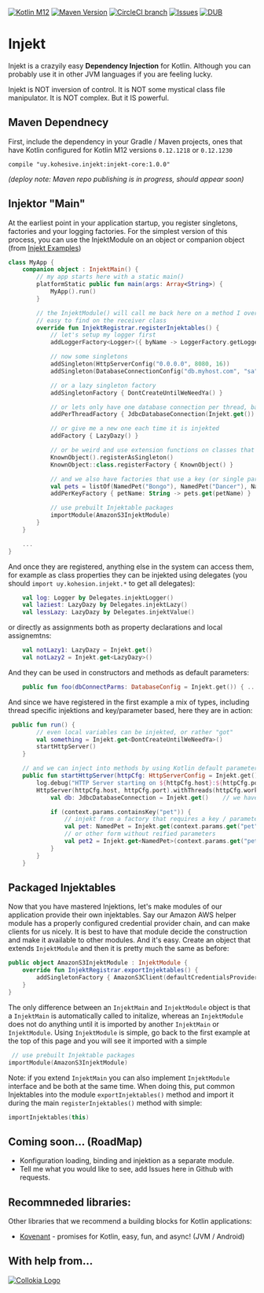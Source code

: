 [![Kotlin M12](https://img.shields.io/badge/Kotlin%20Version-M12%20%40%200.12.1218-blue.svg)](http://kotlinlang.org) [![Maven Version](https://img.shields.io/maven-central/v/uy.kohesive.injekt/injekt-core.svg)](http://search.maven.org/#search%7Cga%7C1%7Cg%3A%22uy.kohesive.injekt%22) [![CircleCI branch](https://img.shields.io/circleci/project/kohesive/injekt/master.svg)](https://circleci.com/gh/kohesive/injekt/tree/master) [![Issues](https://img.shields.io/github/issues/kohesive/injekt.svg)](https://github.com/kohesive/injekt/issues?q=is%3Aopen) [![DUB](https://img.shields.io/dub/l/vibe-d.svg)](https://github.com/kohesive/injekt/blob/master/LICENSE)

# Injekt 

Injekt is a crazyily easy **Dependency Injection** for Kotlin.  Although you can probably use it in other JVM languages if you are feeling lucky.

Injekt is NOT inversion of control.  It is NOT some mystical class file manipulator.  It is NOT complex.  But it IS powerful.

## Maven Dependnecy

First, include the dependency in your Gradle / Maven projects, ones that have Kotlin configured for Kotlin M12 versions `0.12.1218` or `0.12.1230`

```
compile "uy.kohesive.injekt:injekt-core:1.0.0"
```

*(deploy note:  Maven repo publishing is in progress, should appear soon)*

## Injektor "Main"

At the earliest point in your application startup, you register singletons, factories and your logging factories.  For the simplest version of this process, you can use the InjektModule on an object or companion object (from [Injekt Examples](https://github.com/kohesive/injekt/blob/master/core/src/example/kotlin/uy/kohesive/injekt/example/MyApp.kt))

```kotlin
class MyApp {
    companion object : InjektMain() {
        // my app starts here with a static main()
        platformStatic public fun main(args: Array<String>) {
            MyApp().run()
        }

        // the InjektModule() will call me back here on a method I override.  And all my functions for registration are
        // easy to find on the receiver class
        override fun InjektRegistrar.registerInjektables() {
            // let's setup my logger first
            addLoggerFactory<Logger>({ byName -> LoggerFactory.getLogger(byName) }, { byClass -> LoggerFactory.getLogger(byClass) })

            // now some singletons
            addSingleton(HttpServerConfig("0.0.0.0", 8080, 16))
            addSingleton(DatabaseConnectionConfig("db.myhost.com", "sa", "sillycat"))

            // or a lazy singleton factory
            addSingletonFactory { DontCreateUntilWeNeedYa() }

            // or lets only have one database connection per thread, basically a singleton per thread
            addPerThreadFactory { JdbcDatabaseConnection(Injekt.get()) }  // wow, nested injektions!!!

            // or give me a new one each time it is injekted
            addFactory { LazyDazy() }

            // or be weird and use extension functions on classes that are visible while in this lambda
            KnownObject().registerAsSingleton()
            KnownObject::class.registerFactory { KnownObject() }

            // and we also have factories that use a key (or single parameter) to return an instance
            val pets = listOf(NamedPet("Bongo"), NamedPet("Dancer"), NamedPet("Cheetah")).map { it.name to it}.toMap()
            addPerKeyFactory { petName: String -> pets.get(petName) }

            // use prebuilt Injektable packages
            importModule(AmazonS3InjektModule)
        }
    }

    ...
}
```

And once they are registered, anything else in the system can access them, for example as class properties they can be injekted using delegates (you should `import uy.kohesion.injekt.*` to get all delegates):

```kotlin
    val log: Logger by Delegates.injektLogger()
    val laziest: LazyDazy by Delegates.injektLazy()
    val lessLazy: LazyDazy by Delegates.injektValue()
```

or directly as assignments both as property declarations and local assignemtns:

```kotlin
    val notLazy1: LazyDazy = Injekt.get()
    val notLazy2 = Injekt.get<LazyDazy>()
```

And they can be used in constructors and methods as default parameters:

```kotlin
    public fun foo(dbConnectParms: DatabaseConfig = Injekt.get()) { ... }
```

And since we have registered in the first example a mix of types, including thread specific injektions and key/parameter based, here they are in action:

```kotlin
 public fun run() {
        // even local variables can be injekted, or rather "got"
        val something = Injekt.get<DontCreateUntilWeNeedYa>()
        startHttpServer()
    }

    // and we can inject into methods by using Kotlin default parameters
    public fun startHttpServer(httpCfg: HttpServerConfig = Injekt.get()) {
        log.debug("HTTP Server starting on ${httpCfg.host}:${httpCfg.port}")
        HttpServer(httpCfg.host, httpCfg.port).withThreads(httpCfg.workerThreads).handleRequest { context ->
            val db: JdbcDatabaseConnection = Injekt.get()    // we have a connection per thread now!

            if (context.params.containsKey("pet")) {
                // injekt from a factory that requires a key / parameter
                val pet: NamedPet = Injekt.get(context.params.get("pet")!!)
                // or other form without reified parameters
                val pet2 = Injekt.get<NamedPet>(context.params.get("pet")!!)
            }
        }
    }
```

## Packaged Injektables

Now that you have mastered Injektions, let's make modules of our application provide their own injektables.  Say our Amazon AWS helper module has a properly configured credential provider chain, and can make clients for us nicely.  It is best to have that module decide the construction and make it available to other modules.  And it's easy.  Create an object that extends `InjektModule` and then it is pretty much the same as before:

```kotlin
public object AmazonS3InjektModule : InjektModule {
    override fun InjektRegistrar.exportInjektables() {
        addSingletonFactory { AmazonS3Client(defaultCredentialsProviderChain()) }
    }
}
```

The only difference between an `InjektMain` and `InjektModule` object is that a `InjektMain` is automatically called to initalize, whereas an `InjektModule` does not do anything until it is imported by another `InjektMain` or `InjektModule`.  Using `InjektModule` is simple, go back to the first example at the top of this page and you will see it imported with a simple

```kotlin
 // use prebuilt Injektable packages
importModule(AmazonS3InjektModule)
```

Note:  if you extend `InjektMain` you can also implement `InjektModule` interface and be both at the same time.  When doing this, put common Injektables into the module `exportInjektables()` method and import it during the main `registerInjektables()` method with simple:

```kotlin
importInjektables(this)
```

## Coming soon... (RoadMap)

* Konfiguration loading, binding and injektion as a separate module.
* Tell me what you would like to see, add Issues here in Github with requests.

## Recommneded libraries:

Other libraries that we recommend a building blocks for Kotlin applications:

* [Kovenant](http://kovenant.komponents.nl) - promises for Kotlin, easy, fun, and async! (JVM / Android)

## With help from...

[![Collokia Logo](https://www.collokia.com/images/collokia-logo-210x75.png)](https://www.collokia.com)




